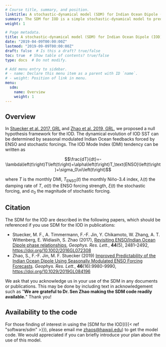 ```yaml
---
# Course title, summary, and position.
linktitle: A stochastic-dynamical model (SDM) for Indian Ocean Dipole (IOD)
summary: The SDM for IOD is a simple stochastic-dynamical model to predict the IOD using seasonally modulated El Niño-Southern Oscillation (ENSO) forcing together with a seasonally modulated Indian Ocean coupled ocean-atmosphere feedback.
weight: 1

# Page metadata.
title: A stochastic-dynamical model (SDM) for Indian Ocean Dipole (IOD)
date: "2019-04-09T00:00:00Z"
lastmod: "2019-09-09T00:00:00Z"
draft: false  # Is this a draft? true/false
toc: true  # Show table of contents? true/false
type: docs  # Do not modify.

# Add menu entry to sidebar.
# - name: Declare this menu item as a parent with ID `name`.
# - weight: Position of link in menu.
menu:
  sdm:
    name: Overview
    weight: 1
---
```


## Overview

In [Stuecker et al. 2017, GRL](https://doi.org/10.1002/2016GL072308) and [Zhao et al. 2019, GRL](https://doi.org/10.1029/2019GL084196), we proposed a null hypothesis framework for the IOD. The dynamical evolution of IOD SST can be determined by seasonal modulated Indian Ocean feedbacks forced by ENSO and stochastic forcings. The IOD Mode Index (DMI) tendency can be written as

$$\frac{dT}{dt}=-\lambda\left(t\right)T\left(t\right)+\alpha\left(t\right)T_\text{ENSO}\left(t\right)+\sigma_0\xi\left(t\right)$$

where $T$ is the monthly DMI, $T_\text{ENSO}\left(t\right)$ the monthly Niño-3.4 index, $\lambda\left(t\right)$ the damping rate of $T$, $\alpha\left(t\right)$ the ENSO forcing strength, $\xi\left(t\right)$ the stochastic forcing, and $\sigma_0$ the magnitude of stochastic forcing.

## Citation

The SDM for the IOD are described in the following papers, which should be referenced if you use SDM for the IOD in publications:

- Stuecker, M. F., A. Timmermann, F.-F. Jin, Y. Chikamoto, W. Zhang, A. T. Wittenberg,  E. Widiasih, S. Zhao (2017), [Revisiting ENSO/Indian Ocean Dipole phase relationships](doi:10.1002/2016GL072308), _Geophys. Res. Lett._, **44**(5), 2481–2492, https://doi.org/10.1002/2016GL072308
- Zhao, S., F.-F. Jin, M. F. Stuecker (2019) [Improved Predictability of the Indian Ocean Dipole Using Seasonally Modulated ENSO Forcing Forecasts](https://doi.org/10.1029/2019GL084196). _Geophys. Res. Lett._, **46**(16):9980-9990, https://doi.org/10.1029/2019GL084196

We ask that you acknowledge us in your use of the SDM in any documents or publications. This may be done by including text in acknowledgement such as "**We are grateful to Dr. Sen Zhao making the SDM code readily available.**" Thank you!

## Availability to the code

For those finding of interest in using the [SDM for the IOD]({{< ref "software/sdm" >}}), please email me [zhaos@hawaii.edu](mailto:zhaos@hawaii.edu)) to get the model code. We would appreciated if you can briefly introduce your plan about the use of this model.
